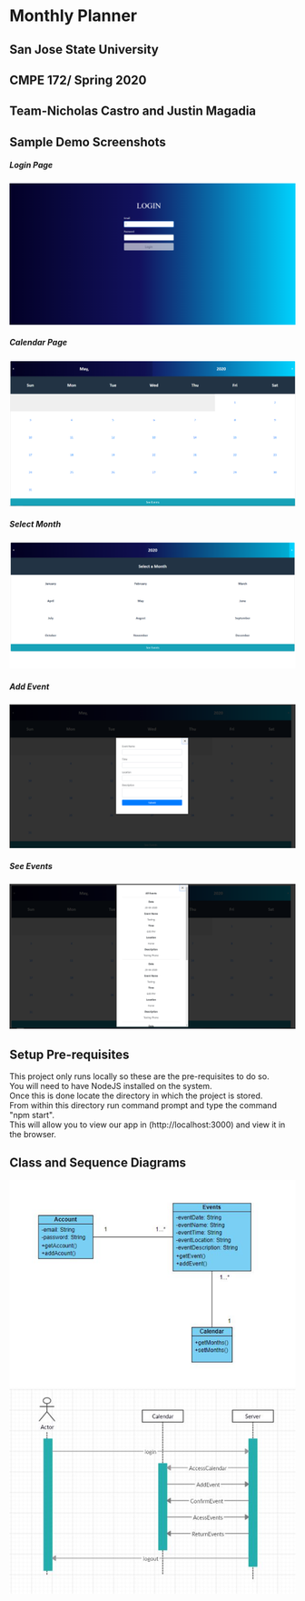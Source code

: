 # Monthly Planner
## San Jose State University<br />
## CMPE 172/ Spring 2020<br />
## Team-Nicholas Castro and Justin Magadia<br />
## Sample Demo Screenshots<br />
##### Login Page
![](images/LoginPage.PNG)
##### Calendar Page
![](images/Calendar%20Page.PNG)
##### Select Month
![](images/Select%20Month.PNG)
##### Add Event
![](images/Add%20Event.PNG)
##### See Events
![](images/See%20Events.PNG)

## Setup Pre-requisites
This project only runs locally so these are the pre-requisites to do so.<br />
You will need to have NodeJS installed on the system.<br />
Once this is done locate the directory in which the project is stored.<br />
From within this directory run command prompt and type the command "npm start".<br />
This will allow you to view our app in (http://localhost:3000) and view it in the browser.<br />


## Class and Sequence Diagrams
<img src="images/classDiagram.JPG"> </div>
<img src="images/sequenceDiagram.JPG"> </div>

